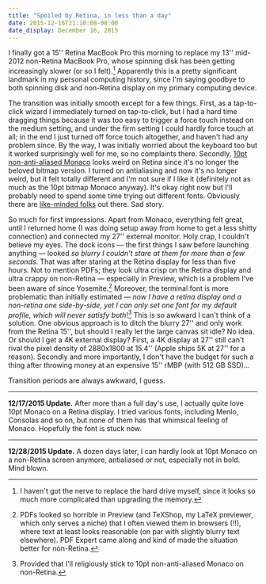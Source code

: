 ```yaml
---
title: "Spoiled by Retina, in less than a day"
date: 2015-12-16T21:10:08-08:00
date_display: December 16, 2015
---
```


I finally got a 15'' Retina MacBook Pro this morning to replace my 13'' mid-2012 non-Retina MacBook Pro, whose spinning disk has been getting increasingly slower (or so I felt).[^replace] Apparently this is a pretty significant landmark in my personal computing history, since I'm saying goodbye to both spinning disk and non-Retina display on my primary computing device.

The transition was initially smooth except for a few things. First, as a tap-to-click wizard I immediately turned on tap-to-click, but I had a hard time dragging things because it was too easy to trigger a force touch instead on the medium setting, and under the firm setting I could hardly force touch at all; in the end I just turned off force touch altogether, and haven't had any problem since. By the way, I was initially worried about the keyboard too but it worked surprisingly well for me, so no complaints there. Secondly, [10pt non-anti-aliased Monaco](/blog/2015-08-31-after-all-these-years-10pt-non-anti-aliased-monaco-is-still-the-best.html) looks weird on Retina since it's no longer the beloved bitmap version. I turned on antialiasing and now it's no longer weird, but it felt totally different and I'm not sure if I like it (definitely not as much as the 10pt bitmap Monaco anyway). It's okay right now but I'll probably need to spend some time trying out different fonts. Obviously there are [like-minded folks](https://news.ycombinator.com/item?id=10140728) out there. Sad story.

So much for first impressions. Apart from Monaco, everything felt great, until I returned home (I was doing setup away from home to get a less shitty connection) and connected my 27'' external monitor. Holy crap, I couldn't believe my eyes. The dock icons — the first things I saw before launching anything — looked *so blurry I couldn't stare at them for more than a few seconds*. That was after staring at the Retina display for less than five hours. Not to mention PDFs; they look ultra crisp on the Retina display and ultra crappy on non-Retina — especially in Preview, which is a problem I've been aware of since Yosemite.[^pdfs] Moreover, the terminal font is more problematic than initially estimated — *now I have a retina display and a non-retina one side-by-side, yet I can only set one font for my default profile, which will never satisfy both*![^provided] This is so awkward I can't think of a solution. One obvious approach is to ditch the blurry 27'' and only work from the Retina 15'', but should I really let the large canvas sit idle? No idea. Or should I get a 4K external display? First, a 4K display at 27'' still can't rival the pixel density of 2880x1800 at 15.4'' (Apple ships 5K at 27'' for a reason). Secondly and more importantly, I don't have the budget for such a thing after throwing money at an expensive 15'' rMBP (with 512 GB SSD)...

Transition periods are always awkward, I guess.

---

**12/17/2015 Update.** After more than a full day's use, I actually quite love 10pt Monaco on a Retina display. I tried various fonts, including Menlo, Consolas and so on, but none of them has that whimsical feeling of Monaco. Hopefully the font is stuck now.

---

**12/28/2015 Update.** A dozen days later, I can hardly look at 10pt Monaco on a non-Retina screen anymore, antialiased or not, especially not in bold. Mind blown.

[^replace]: I haven't got the nerve to replace the hard drive myself, since it looks so much more complicated than upgrading the memory.

[^pdfs]: PDFs looked so horrible in Preview (and TeXShop, my LaTeX previewer, which only serves a niche) that I often viewed them in browsers (!!), where text at least looks reasonable (on par with slightly blurry text elsewhere). PDF Expert came along and kind of made the situation better for non-Retina.

[^provided]: Provided that I'll religiously stick to 10pt non-anti-aliased Monaco on non-Retina.
